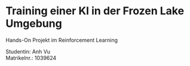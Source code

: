 # Training einer KI in der Frozen Lake Umgebung
Hands-On Projekt im Reinforcement Learning

Studentin: Anh Vu <br/>
Matrikelnr.: 1039624
